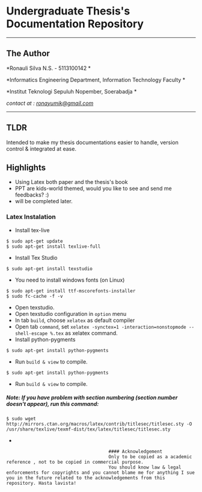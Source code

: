 # Undergraduate Thesis's Documentation Repository
---

## The Author

*Ronauli Silva N.S. - 5113100142  *

*Informatics Engineering Department, Information Technology Faculty  *

*Institut Teknologi Sepuluh Nopember, Soerabadja  *

*contact at : ronayumik@gmail.com*

---
## TLDR
Intended to make my thesis documentations easier to handle, version control & integrated at ease.

## Highlights
- Using Latex both paper and the thesis's book
- PPT are kids-world themed, would you like to see and send me feedbacks? :)
- will be completed later.

### Latex Instalation
- Install tex-live

```
$ sudo apt-get update
$ sudo apt-get install texlive-full
```

- Install Tex Studio

```
$ sudo apt-get install texstudio
  ```

- You need to install windows fonts (on Linux)

 ```
$ sudo apt-get install ttf-mscorefonts-installer
$ sudo fc-cache -f -v
```

- Open texstudio.
- Open texstudio configuration in `option` menu
- In tab `build`, choose `xelatex` as default compiler
- Open tab `command`, set `xelatex -synctex=1 -interaction=nonstopmode --shell-escape %.tex` as xelatex command.
- Install python-pygments
						      
```
$ sudo apt-get install python-pygments
```

- Run `build & view` to compile.

```
$ sudo apt-get install python-pygments
```

- Run `build & view` to compile.

##### Note: If you have problem with section numbering (section number doesn't appear), run this command:

```
$ sudo wget http://mirrors.ctan.org/macros/latex/contrib/titlesec/titlesec.sty -O /usr/share/texlive/texmf-dist/tex/latex/titlesec/titlesec.sty
```
- 
										  


										  #### Acknowledgement
										  Only to be copied as a academic reference , not to be copied in commercial purpose. 
										  You should know law & legal enforcements for copyrights and you cannot blame me for anything I sue you in the future related to the acknowledgements from this repository. Hasta lavista!
